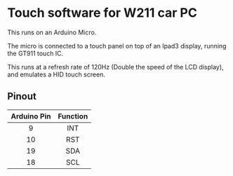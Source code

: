 # Touch software for W211 car PC

This runs on an Arduino Micro.

The micro is connected to a touch panel on top of an Ipad3 display, running the GT911 touch IC.

This runs at a refresh rate of 120Hz (Double the speed of the LCD display), and emulates a HID touch screen.

## Pinout

|Arduino Pin|Function|
|:-:|:-:|
|9|INT|
|10|RST|
|19|SDA|
|18|SCL|
